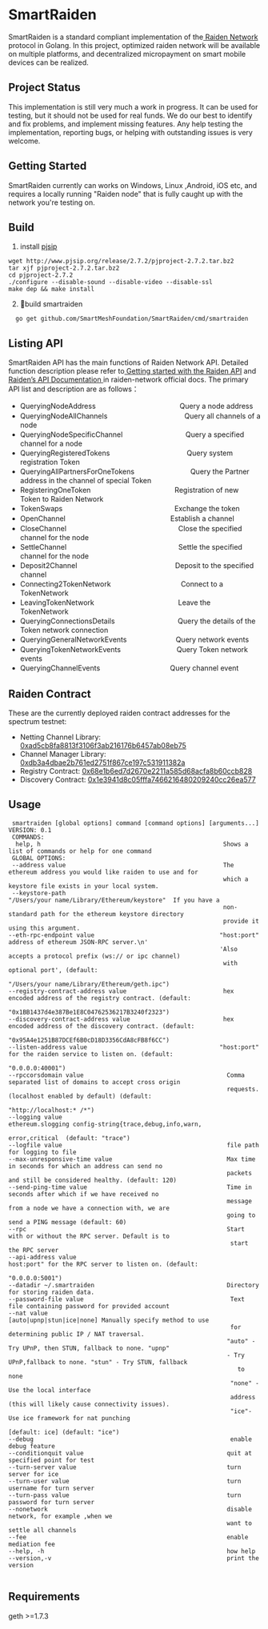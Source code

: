 # SmartRaiden 
  SmartRaiden is a standard compliant implementation of the[ Raiden Network ](http://raiden-network.readthedocs.io/en/stable/index.html)protocol in Golang. In this project, optimized raiden network will be available on multiple platforms, and decentralized micropayment on smart mobile devices can be realized.

## Project Status 
   This implementation is still very much a work in progress. It can be used for testing, but it should not be used for real funds. We do our best to identify and fix problems, and implement missing features. Any help testing the implementation, reporting bugs, or helping with outstanding issues is very welcome.
## Getting Started
   SmartRaiden currently can works on Windows, Linux ,Android, iOS  etc, and requires a locally running "Raiden node" that is fully caught up with the network you're testing on.

## Build

1. install [pjsip](http://www.pjsip.org/)
```
wget http://www.pjsip.org/release/2.7.2/pjproject-2.7.2.tar.bz2
tar xjf pjproject-2.7.2.tar.bz2
cd pjproject-2.7.2
./configure --disable-sound --disable-video --disable-ssl
make dep && make install
```
2. build smartraiden
```
  go get github.com/SmartMeshFoundation/SmartRaiden/cmd/smartraiden
```
## Listing API
  SmartRaiden API has the main functions of Raiden Network API. Detailed function description please refer to[ Getting started with the Raiden API](http://raiden-network.readthedocs.io/en/stable/api_walkthrough.html) and [Raiden’s API Documentation ](http://raiden-network.readthedocs.io/en/stable/rest_api.html) in raiden-network official docs. The primary API list and description are as follows：
* QueryingNodeAddress　　　　　　　　　　　　Query a node address
* QueryingNodeAllChannels　　　　　　　　　　　Query all channels of a node
* QueryingNodeSpecificChannel　　　　　　　　　Query a specified channel for a node
* QueryingRegisteredTokens　　　　　　　　　　　Query system registration Token
* QueryingAllPartnersForOneTokens　　　　　　　　Query the Partner address in the channel of special Token
* RegisteringOneToken　　　　　　　　　　　　Registration of new Token to Raiden Network
* TokenSwaps　　　　　　　　　　　　　　　　Exchange the token
* OpenChannel　　　　　　　　　　　　　　　Establish a channel
* CloseChannel　　　　　　　　　　　　　　　　Close the specified channel for the node
* SettleChannel　　　　　　　　　　　　　　　　Settle the specified channel for the node
* Deposit2Channel　　　　　　　　　　　　　　Deposit to the specified channel
* Connecting2TokenNetwork　　　　　　　　　　Connect to a TokenNetwork
* LeavingTokenNetwork　　　　　　　　　　　　Leave the TokenNetwork
* QueryingConnectionsDetails　　　　　　　　　Query the details of the Token network connection 
* QueryingGeneralNetworkEvents　　　　　　　Query network events
* QueryingTokenNetworkEvents　　　　　　　　Query Token network events
* QueryingChannelEvents　　　　　　　　　　Query channel event
## Raiden Contract
These are the currently deployed raiden contract addresses for the spectrum testnet:
* Netting Channel Library: [0xad5cb8fa8813f3106f3ab216176b6457ab08eb75](https://ropsten.etherscan.io/address/0xad5cb8fa8813f3106f3ab216176b6457ab08eb75#code)
* Channel Manager Library: [0xdb3a4dbae2b761ed2751f867ce197c531911382a](https://ropsten.etherscan.io/address/0xdb3a4dbae2b761ed2751f867ce197c531911382a#code)
* Registry Contract: [0x68e1b6ed7d2670e2211a585d68acfa8b60ccb828](https://ropsten.etherscan.io/address/0x68e1b6ed7d2670e2211a585d68acfa8b60ccb828#code)
* Discovery Contract: [0x1e3941d8c05fffa7466216480209240cc26ea577](https://ropsten.etherscan.io/address/0x1e3941d8c05fffa7466216480209240cc26ea577#code)

## Usage

```                                                                                                                                                    
 smartraiden [global options] command [command options] [arguments...]
VERSION: 0.1
 COMMANDS:
  help, h                                                   Shows a list of commands or help for one command
 GLOBAL OPTIONS:
 --address value                                            The ethereum address you would like raiden to use and for
                                                            which a keystore file exists in your local system.
 --keystore-path                                           "/Users/your name/Library/Ethereum/keystore"  If you have a 
                                                            non-standard path for the ethereum keystore directory 
                                                            provide it using this argument.
--eth-rpc-endpoint value                                   "host:port" address of ethereum JSON-RPC server.\n'
                                                           'Also accepts a protocol prefix (ws:// or ipc channel)
                                                            with optional port', (default: 
                                                            "/Users/your name/Library/Ethereum/geth.ipc")
--registry-contract-address value                           hex encoded address of the registry contract. (default:
                                                            "0x1BB1437d4e387Be1E8C04762536217B3240f2323")
--discovery-contract-address value                          hex encoded address of the discovery contract. (default: 
                                                            "0x95A4e1251B87DCEf6B0cD18D3356CdA8cFB8f6CC")
--listen-address value                                     "host:port" for the raiden service to listen on. (default:
                                                            "0.0.0.0:40001")
--rpccorsdomain value                                        Comma separated list of domains to accept cross origin
                                                             requests. (localhost enabled by default) (default: 
                                                            "http://localhost:* /*")
--logging value                                              ethereum.slogging config-string{trace,debug,info,warn,
                                                             error,critical  (default: "trace")
--logfile value                                              file path for logging to file
--max-unresponsive-time value                                Max time in seconds for which an address can send no
                                                             packets and still be considered healthy. (default: 120)
--send-ping-time value                                       Time in seconds after which if we have received no 
                                                             message from a node we have a connection with, we are 
                                                             going to send a PING message (default: 60)
--rpc                                                        Start with or without the RPC server. Default is to
                                                              start the RPC server
--api-address value                                          host:port" for the RPC server to listen on. (default: 
                                                             "0.0.0.0:5001")
--datadir ~/.smartraiden                                     Directory for storing raiden data.
--password-file value                                         Text file containing password for provided account
--nat value                                                   [auto|upnp|stun|ice|none] Manually specify method to use 
                                                              for determining public IP / NAT traversal.
                                                             "auto" - Try UPnP, then STUN, fallback to none. "upnp"
                                                             - Try UPnP,fallback to none. "stun" - Try STUN, fallback 
                                                                to none
                                                              "none" - Use the local interface
                                                              address (this will likely cause connectivity issues).
                                                              "ice"- Use ice framework for nat punching
                                                              [default: ice] (default: "ice")
--debug                                                       enable debug feature
--conditionquit value                                        quit at specified point for test
--turn-server value                                          turn server for ice 
--turn-user value                                            turn username for turn server  
--turn-pass value                                            turn password for turn server 
--nonetwork                                                  disable network, for example ,when we 
                                                             want to settle all channels
--fee                                                        enable mediation fee
--help, -h                                                   how help
--version,-v                                                 print the version
                                                                                                                                                                                                                                     
```

## Requirements

geth >=1.7.3